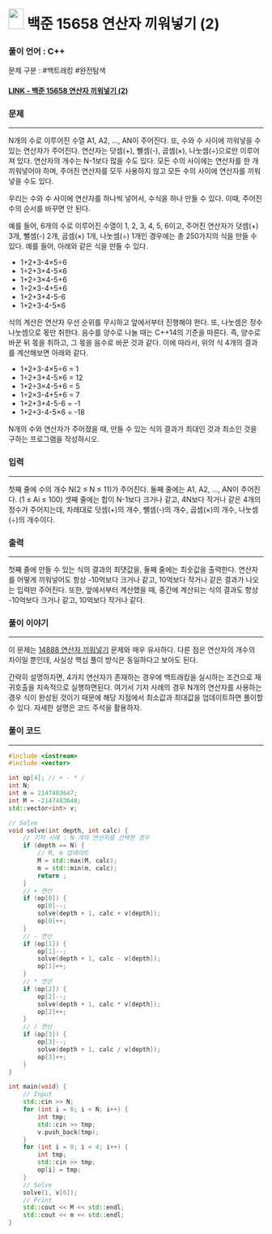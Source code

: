 
# <img src="https://d2gd6pc034wcta.cloudfront.net/tier/9.svg" width="30" height="40"> 백준 15658 연산자 끼워넣기 (2)


### 풀이 언어 : C++

문제 구분 : #백트래킹 #완전탐색
#### [LINK - 백준 15658 연산자 끼워넣기 (2)](https://www.acmicpc.net/problem/15658)

### 문제
<hr>

N개의 수로 이루어진 수열 A1, A2, ..., AN이 주어진다. 또, 수와 수 사이에 끼워넣을 수 있는 연산자가 주어진다. 연산자는 덧셈(+), 뺄셈(-), 곱셈(×), 나눗셈(÷)으로만 이루어져 있다. 연산자의 개수는 N-1보다 많을 수도 있다. 모든 수의 사이에는 연산자를 한 개 끼워넣어야 하며, 주어진 연산자를 모두 사용하지 않고 모든 수의 사이에 연산자를 끼워넣을 수도 있다.

우리는 수와 수 사이에 연산자를 하나씩 넣어서, 수식을 하나 만들 수 있다. 이때, 주어진 수의 순서를 바꾸면 안 된다.

예를 들어, 6개의 수로 이루어진 수열이 1, 2, 3, 4, 5, 6이고, 주어진 연산자가 덧셈(+) 3개, 뺄셈(-) 2개, 곱셈(×) 1개, 나눗셈(÷) 1개인 경우에는 총 250가지의 식을 만들 수 있다. 예를 들어, 아래와 같은 식을 만들 수 있다.

- 1+2+3-4×5÷6
- 1÷2+3+4-5×6
- 1+2÷3×4-5+6
- 1÷2×3-4+5+6
- 1+2+3+4-5-6
- 1+2+3-4-5×6

식의 계산은 연산자 우선 순위를 무시하고 앞에서부터 진행해야 한다. 또, 나눗셈은 정수 나눗셈으로 몫만 취한다. 음수를 양수로 나눌 때는 C++14의 기준을 따른다. 즉, 양수로 바꾼 뒤 몫을 취하고, 그 몫을 음수로 바꾼 것과 같다. 이에 따라서, 위의 식 4개의 결과를 계산해보면 아래와 같다.

- 1+2+3-4×5÷6 = 1
- 1÷2+3+4-5×6 = 12
- 1+2÷3×4-5+6 = 5
- 1÷2×3-4+5+6 = 7
- 1+2+3+4-5-6 = -1
- 1+2+3-4-5×6 = -18

N개의 수와 연산자가 주어졌을 때, 만들 수 있는 식의 결과가 최대인 것과 최소인 것을 구하는 프로그램을 작성하시오.

### 입력
<hr>

첫째 줄에 수의 개수 N(2 ≤ N ≤ 11)가 주어진다. 둘째 줄에는 A1, A2, ..., AN이 주어진다. (1 ≤ Ai ≤ 100) 셋째 줄에는 합이 N-1보다 크거나 같고, 4N보다 작거나 같은 4개의 정수가 주어지는데, 차례대로 덧셈(+)의 개수, 뺄셈(-)의 개수, 곱셈(×)의 개수, 나눗셈(÷)의 개수이다. 
### 출력
<hr>

첫째 줄에 만들 수 있는 식의 결과의 최댓값을, 둘째 줄에는 최솟값을 출력한다. 연산자를 어떻게 끼워넣어도 항상 -10억보다 크거나 같고, 10억보다 작거나 같은 결과가 나오는 입력만 주어진다. 또한, 앞에서부터 계산했을 때, 중간에 계산되는 식의 결과도 항상 -10억보다 크거나 같고, 10억보다 작거나 같다.
### 풀이 이야기
<hr>

이 문제는 [14888 연산자 끼워넣기](./14888.md) 문제와 매우 유사하다. 다른 점은 연산자의 개수의 차이일 뿐인데, 사실상 핵심 풀이 방식은 동일하다고 보아도 된다.

간략히 설명하자면, 4가지 연산자가 존재하는 경우에 백트래킹을 실시하는 조건으로 재귀호출을 지속적으로 실행하면된다. 여기서 기저 사례의 경우 N개의 연산자를 사용하는 경우 식이 완성된 것이기 때문에 해당 지점에서 최소값과 최대값을 업데이트하면 풀이할 수 있다. 자세한 설명은 코드 주석을 활용하자.

### 풀이 코드
<hr>

``` c++
#include <iostream>
#include <vector>

int op[4]; // + - * /
int N;
int m = 2147483647;
int M = -2147483648;
std::vector<int> v;

// Solve
void solve(int depth, int calc) {
    // 기저 사례 : N 개의 연산자를 선택한 경우
    if (depth == N) {
        // M, m 업데이트
        M = std::max(M, calc);
        m = std::min(m, calc);
        return ;
    }
    // + 연산
    if (op[0]) {
        op[0]--;
        solve(depth + 1, calc + v[depth]);
        op[0]++;
    }
    // - 연산
    if (op[1]) {
        op[1]--;
        solve(depth + 1, calc - v[depth]);
        op[1]++;
    }
    // * 연산
    if (op[2]) {
        op[2]--;
        solve(depth + 1, calc * v[depth]);
        op[2]++;
    }
    // / 연산
    if (op[3]) {
        op[3]--;
        solve(depth + 1, calc / v[depth]);
        op[3]++;
    }
}

int main(void) {
    // Input
    std::cin >> N;
    for (int i = 0; i < N; i++) {
        int tmp;
        std::cin >> tmp;
        v.push_back(tmp);
    }
    for (int i = 0; i < 4; i++) {
        int tmp;
        std::cin >> tmp;
        op[i] = tmp;
    }
    // Solve
    solve(1, v[0]);
    // Print
    std::cout << M << std::endl;
    std::cout << m << std::endl;
}
```
